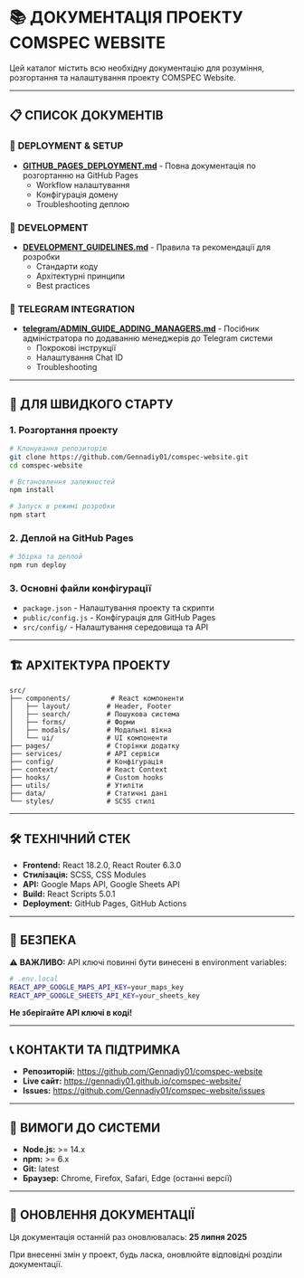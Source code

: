 # 📚 ДОКУМЕНТАЦІЯ ПРОЕКТУ COMSPEC WEBSITE

Цей каталог містить всю необхідну документацію для розуміння, розгортання та налаштування проекту COMSPEC Website.

---

## 📋 СПИСОК ДОКУМЕНТІВ

### 🚀 **DEPLOYMENT & SETUP**
- **[GITHUB_PAGES_DEPLOYMENT.md](./GITHUB_PAGES_DEPLOYMENT.md)** - Повна документація по розгортанню на GitHub Pages
  - Workflow налаштування
  - Конфігурація домену
  - Troubleshooting деплою

### 🔧 **DEVELOPMENT**
- **[DEVELOPMENT_GUIDELINES.md](./DEVELOPMENT_GUIDELINES.md)** - Правила та рекомендації для розробки
  - Стандарти коду
  - Архітектурні принципи
  - Best practices

### 🤖 **TELEGRAM INTEGRATION**
- **[telegram/ADMIN_GUIDE_ADDING_MANAGERS.md](./telegram/ADMIN_GUIDE_ADDING_MANAGERS.md)** - Посібник адміністратора по додаванню менеджерів до Telegram системи
  - Покрокові інструкції
  - Налаштування Chat ID
  - Troubleshooting


---

## 🎯 ДЛЯ ШВИДКОГО СТАРТУ

### 1. **Розгортання проекту**
```bash
# Клонування репозиторію
git clone https://github.com/Gennadiy01/comspec-website.git
cd comspec-website

# Встановлення залежностей
npm install

# Запуск в режимі розробки
npm start
```

### 2. **Деплой на GitHub Pages**
```bash
# Збірка та деплой
npm run deploy
```

### 3. **Основні файли конфігурації**
- `package.json` - Налаштування проекту та скрипти
- `public/config.js` - Конфігурація для GitHub Pages
- `src/config/` - Налаштування середовища та API

---

## 🏗️ АРХІТЕКТУРА ПРОЕКТУ

```
src/
├── components/          # React компоненти
│   ├── layout/         # Header, Footer
│   ├── search/         # Пошукова система
│   ├── forms/          # Форми
│   ├── modals/         # Модальні вікна
│   └── ui/             # UI компоненти
├── pages/              # Сторінки додатку
├── services/           # API сервіси
├── config/             # Конфігурація
├── context/            # React Context
├── hooks/              # Custom hooks
├── utils/              # Утиліти
├── data/               # Статичні дані
└── styles/             # SCSS стилі
```

---

## 🛠️ ТЕХНІЧНИЙ СТЕК

- **Frontend:** React 18.2.0, React Router 6.3.0
- **Стилізація:** SCSS, CSS Modules
- **API:** Google Maps API, Google Sheets API
- **Build:** React Scripts 5.0.1
- **Deployment:** GitHub Pages, GitHub Actions

---

## 🔐 БЕЗПЕКА

⚠️ **ВАЖЛИВО:** API ключі повинні бути винесені в environment variables:

```bash
# .env.local
REACT_APP_GOOGLE_MAPS_API_KEY=your_maps_key
REACT_APP_GOOGLE_SHEETS_API_KEY=your_sheets_key
```

**Не зберігайте API ключі в коді!**

---

## 📞 КОНТАКТИ ТА ПІДТРИМКА

- **Репозиторій:** https://github.com/Gennadiy01/comspec-website
- **Live сайт:** https://gennadiy01.github.io/comspec-website/
- **Issues:** https://github.com/Gennadiy01/comspec-website/issues

---

## 📝 ВИМОГИ ДО СИСТЕМИ

- **Node.js:** >= 14.x
- **npm:** >= 6.x
- **Git:** latest
- **Браузер:** Chrome, Firefox, Safari, Edge (останні версії)

---

## 🔄 ОНОВЛЕННЯ ДОКУМЕНТАЦІЇ

Ця документація останній раз оновлювалась: **25 липня 2025**

При внесенні змін у проект, будь ласка, оновлюйте відповідні розділи документації.